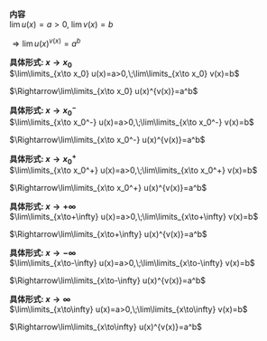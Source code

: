 **内容**  
$\lim u(x)=a>0,\;\lim v(x)=b$  
  
$\Rightarrow\lim u(x)^{v(x)}=a^b$  
  
**具体形式: $x\to x_0$**  
$\lim\limits_{x\to x_0} u(x)=a>0,\;\lim\limits_{x\to x_0} v(x)=b$  
  
$\Rightarrow\lim\limits_{x\to x_0} u(x)^{v(x)}=a^b$  
  
**具体形式: $x\to x_0^{-}$**  
$\lim\limits_{x\to x_0^-} u(x)=a>0,\;\lim\limits_{x\to x_0^-} v(x)=b$  
  
$\Rightarrow\lim\limits_{x\to x_0^-} u(x)^{v(x)}=a^b$  
  
**具体形式: $x\to x_0^{+}$**  
$\lim\limits_{x\to x_0^+} u(x)=a>0,\;\lim\limits_{x\to x_0^+} v(x)=b$  
  
$\Rightarrow\lim\limits_{x\to x_0^+} u(x)^{v(x)}=a^b$  
  
**具体形式: $x\to+\infty$**  
$\lim\limits_{x\to+\infty} u(x)=a>0,\;\lim\limits_{x\to+\infty} v(x)=b$  
  
$\Rightarrow\lim\limits_{x\to+\infty} u(x)^{v(x)}=a^b$  
  
**具体形式: $x\to-\infty$**  
$\lim\limits_{x\to-\infty} u(x)=a>0,\;\lim\limits_{x\to-\infty} v(x)=b$  
  
$\Rightarrow\lim\limits_{x\to-\infty} u(x)^{v(x)}=a^b$  
  
**具体形式: $x\to\infty$**  
$\lim\limits_{x\to\infty} u(x)=a>0,\;\lim\limits_{x\to\infty} v(x)=b$  
  
$\Rightarrow\lim\limits_{x\to\infty} u(x)^{v(x)}=a^b$  
